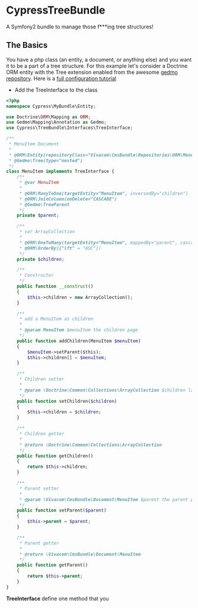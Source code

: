 CypressTreeBundle
=================

A Symfony2 bundle to manage those f***ing tree structures!

The Basics
----------

You have a php class (an entity, a document, or anything else) and you want it to be a part of a tree structure.
For this example let's consider a Doctrine ORM entity with the Tree extension enabled from the awesome [gedmo repository](https://github.com/l3pp4rd/DoctrineExtensions). Here is a [full configuration tutorial](http://gediminasm.org/article/tree-nestedset-behavior-extension-for-doctrine-2)

* Add the TreeInterface to the class

```php
<?php
namespace Cypress\MyBundle\Entity;

use Doctrine\ORM\Mapping as ORM;
use Gedmo\Mapping\Annotation as Gedmo;
use Cypress\TreeBundle\Interfaces\TreeInterface;

/**
 * MenuItem Document
 *
 * @ORM\Entity(repositoryClass="Vivacom\CmsBundle\Repositories\ORM\MenuItemRepository")
 * @Gedmo\Tree(type="nested")
 */
class MenuItem implements TreeInterface {
    /**
     * @var MenuItem
     *
     * @ORM\ManyToOne(targetEntity="MenuItem", inversedBy="children")
     * @ORM\JoinColumn(onDelete="CASCADE")
     * @Gedmo\TreeParent
     */
    private $parent;

    /**
     * var ArrayCollection
     *
     * @ORM\OneToMany(targetEntity="MenuItem", mappedBy="parent", cascade={"all"})
     * @ORM\OrderBy({"lft" = "ASC"})
     */
    private $children;

    /**
     * Constructor
     */
    public function __construct()
    {
        $this->children = new ArrayCollection();
    }

    /**
     * add a MenuItem as children
     *
     * @param MenuItem $menuItem the children page
     */
    public function addChildren(MenuItem $menuItem)
    {
        $menuItem->setParent($this);
        $this->children[] = $menuItem;
    }

    /**
     * Children setter
     *
     * @param \Doctrine\Common\Collections\ArrayCollection $children la variabile children
     */
    public function setChildren($children)
    {
        $this->children = $children;
    }

    /**
     * Children getter
     *
     * @return \Doctrine\Common\Collections\ArrayCollection
     */
    public function getChildren()
    {
        return $this->children;
    }

    /**
     * Parent setter
     *
     * @param \Vivacom\CmsBundle\Document\MenuItem $parent the parent property
     */
    public function setParent($parent)
    {
        $this->parent = $parent;
    }

    /**
     * Parent getter
     *
     * @return \Vivacom\CmsBundle\Document\MenuItem
     */
    public function getParent()
    {
        return $this->parent;
    }
}
```

**TreeInterface** define one method that you

